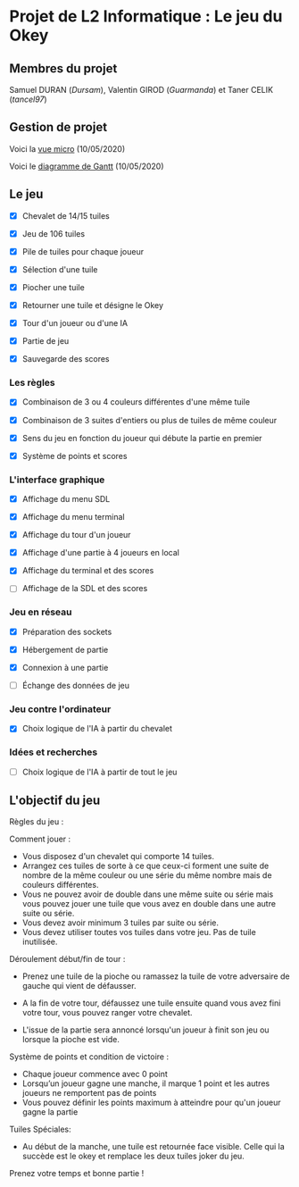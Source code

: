  # Projet de L2 Informatique : Le jeu du Okey
## Membres du projet
Samuel DURAN (_Dursam_), Valentin GIROD (_Guarmanda_) et Taner CELIK (_tancel97_)

## Gestion de projet
Voici la [vue micro](https://trello.com/b/gQjKANUW/projet-okey) (10/05/2020)

Voici le [diagramme de Gantt](https://onedrive.live.com/View.aspx?resid=98EC20023F1E6EC2!116&authkey=!ADXCvBvONsHHCVo) (10/05/2020)

## Le jeu
- [x] Chevalet de 14/15 tuiles

- [x] Jeu de 106 tuiles

- [x] Pile de tuiles pour chaque joueur

- [x] Sélection d'une tuile

- [x] Piocher une tuile

- [x] Retourner une tuile et désigne le Okey

- [x] Tour d'un joueur ou d'une IA

- [x] Partie de jeu

- [x] Sauvegarde des scores

### Les règles

- [x] Combinaison de 3 ou 4 couleurs différentes d'une même tuile

- [x] Combinaison de 3 suites d'entiers ou plus de tuiles de même couleur

- [x] Sens du jeu en fonction du joueur qui débute la partie en premier

- [x] Système de points et scores

### L'interface graphique

- [X] Affichage du menu SDL

- [X] Affichage du menu terminal

- [x] Affichage du tour d'un joueur

- [x] Affichage d'une partie à 4 joueurs en local

- [x] Affichage du terminal et des scores

- [ ] Affichage de la SDL et des scores

### Jeu en réseau

- [x] Préparation des sockets

- [x] Hébergement de partie

- [x] Connexion à une partie

- [ ] Échange des données de jeu

### Jeu contre l'ordinateur

- [x] Choix logique de l'IA à partir du chevalet

### Idées et recherches

- [ ] Choix logique de l'IA à partir de tout le jeu

## L'objectif du jeu

Règles du jeu :

Comment jouer :  

- Vous disposez d'un chevalet qui comporte 14 tuiles.
- Arrangez ces tuiles de sorte à ce que ceux-ci forment une suite de nombre de la même couleur ou une série du même nombre mais de couleurs différentes.
- Vous ne pouvez avoir de double dans une même suite ou série mais vous pouvez jouer une tuile que vous avez en double dans une autre suite ou série.
- Vous devez avoir minimum 3 tuiles par suite ou série.
- Vous devez utiliser toutes vos tuiles dans votre jeu. Pas de tuile inutilisée.

Déroulement début/fin de tour :

- Prenez une tuile de la pioche ou ramassez la tuile de votre adversaire de gauche qui vient de défausser.

- A la fin de votre tour, défaussez une tuile ensuite quand vous avez fini votre tour, vous pouvez ranger votre chevalet.

- L'issue de la partie sera annoncé lorsqu'un joueur à finit son jeu ou lorsque la pioche est vide.

Système de points et condition de victoire :

- Chaque joueur commence avec 0 point
- Lorsqu’un joueur gagne une manche, il marque 1 point et les autres joueurs ne remportent pas de points
- Vous pouvez définir les points maximum à atteindre pour qu'un joueur gagne la partie

Tuiles Spéciales:

 - Au début de la manche, une tuile est retournée face visible. Celle qui la succède est le okey et remplace les deux tuiles joker du jeu.

Prenez votre temps et bonne partie ! 

